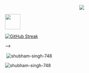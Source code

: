 <p align="center">
  <img src="https://capsule-render.vercel.app/api?text=Hey Everyone!🕹️&animation=fadeIn&type=waving&color=gradient&height=100"/>
</p>

<a href="https://www.instagram.com/thepiyushmalhotra/">
  <img height="50" src="https://user-images.githubusercontent.com/46517096/166974368-9798f39f-1f46-499c-b14e-81f0a3f83a06.png"/>
</a>

<!-- <h1 align="center">Hey!<img src="https://cdn3.emoji.gg/emojis/wavegif_1860.gif" width="auto" height="55px">This is Shubham</h1>

## About Me 🚀
* I’m a web developer & a junior pursuing my Bachelors in Computer Science & Engineering. 
* I am passionate about competitive programming, mathematics, Front-end dev, Machine Learning & I enjoy learning new things.
 
## 🔗 Links
<a href="https://bit.ly/3YNDuvV"><img src="https://cdn-icons-png.flaticon.com/512/2626/2626273.png" alt="" width="45" height="45"></a>
<a href="https://bit.ly/3lqPdlP"><img src="https://upload.wikimedia.org/wikipedia/commons/thumb/4/4f/Twitter-logo.svg/512px-Twitter-logo.svg.png?20220821125553" alt="" width="39" height="39"></a>
<h3 align="left">
<p align="left">
 
<p align="center"> <img src="https://media2.giphy.com/media/qgQUggAC3Pfv687qPC/giphy.gif" alt="" align="right" width="480px" height="490px"> </p> 
 
 <h3 align="left">Tools for development:</h3>
    <p> <img src="https://cdn.pixabay.com/photo/2017/08/05/11/16/logo-2582748_1280.png" height="53px" width="58px">
        <img src="https://cdn.pixabay.com/photo/2017/08/05/11/16/logo-2582747_640.png" height="53px" width="58px">
        <img src="https://git-scm.com/images/logos/downloads/Git-Icon-1788C.png" height="53px" width="58px">
        <img src="https://w7.pngwing.com/pngs/512/824/png-transparent-visual-studio-code-hd-logo-thumbnail.png"
            height="53px" width="58px">
    </p>
    
  <h3 align="left">Languages:</h3>
    <p> <img src="https://i.pinimg.com/736x/a2/dc/32/a2dc3249364449a49f01a6275d277b8c.jpg" height="53px" width="58px">
        <img src="https://www.citypng.com/public/uploads/preview/js-javascript-round-logo-icon-png-11662226392lsrrajcm0y.png"
            height="53px" width="58px">
        <img src="https://upload.wikimedia.org/wikipedia/commons/thumb/c/c3/Python-logo-notext.svg/1200px-Python-logo-notext.svg.png"
            height="53px" width="58px">
    </p>
    
  <h3 align="left">Libraries & Framework:</h3>
    <p> <img src="https://cdn4.iconfinder.com/data/icons/logos-3/600/React.js_logo-512.png" height="71px" width="72px">
        <img src="https://miro.medium.com/max/800/1*bc9pmTiyKR0WNPka2w3e0Q.png" height="71px" width="72px">
    </p>
  
 
<!--   <div>

    <picture>
    <source media="(prefers-color-scheme: dark)" srcset="https://raw.githubusercontent.com/weshaan/weshaan/output/github-contribution-grid-snake-dark.svg">
    <source media="(prefers-color-scheme: light)" srcset="https://raw.githubusercontent.com/weshaan/weshaan/output/github-contribution-grid-snake.svg">
    <img alt="grid snake animation" src="https://raw.githubusercontent.com/weshaan/weshaan/output/github-contribution-grid-snake-dark.svg">
  </picture>

  
</div> -->
  
  <div>
   
  [![GitHub Streak](https://streak-stats.demolab.com?user=shubham-singh-748&theme=blue-green&hide_border=true)](https://git.io/streak-stats)
   
</div>
   -->
  
<p>&nbsp;<img align="center" src="https://github-readme-stats.vercel.app/api?username=shubham-singh-748&show_icons=true&locale=en" alt="shubham-singh-748" /></p>
<p align="left"> <img src="https://komarev.com/ghpvc/?username=shubham-singh-748&label=Profile Views&color=0e75b6&style=flat" alt="shubham-singh-748" /> </p>

